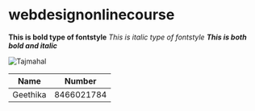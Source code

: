 # webdesignonlinecourse
**This is bold type of fontstyle**
*This is italic type of fontstyle*
***This is both bold and italic***

![Tajmahal](https://lp-cms-production.imgix.net/news/2018/01/taj-mahal-visitor-limits.jpg?w=1200&sharp=10&vib=20)

Name | Number
-----|-------
Geethika|8466021784

   
